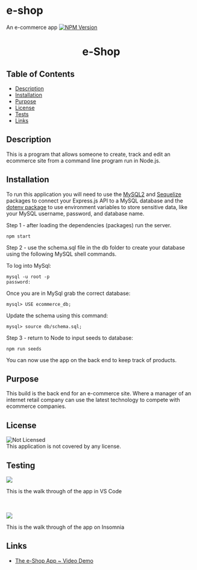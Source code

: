 # e-shop

An e-commerce app
[![NPM Version](https://img.shields.io/npm/v/npm.svg?style=flat)]()
<br />

  <h1 align="center"> e-Shop</h1>
     
  ## Table of Contents
  - [Description](#description)
  - [Installation](#installation)
  - [Purpose](#purpose)
  - [License](#license)
  - [Tests](#tests)
  - [Links](#links)
  ## Description
   This is a program that allows someone to create, track and edit an ecommerce site from a command line program run in Node.js.
  ## Installation

To run this application you will need to use the [MySQL2](https://www.npmjs.com/package/mysql2) and [Sequelize](https://www.npmjs.com/package/sequelize) packages to connect your Express.js API to a MySQL database and the [dotenv package](https://www.npmjs.com/package/dotenv) to use environment variables to store sensitive data, like your MySQL username, password, and database name.

Step 1 - after loading the dependencies (packages) run the server.

```
npm start
```

Step 2 - use the schema.sql file in the db folder to create your database using the following MySQL shell commands.

To log into MySql:

```
mysql -u root -p
password:
```

Once you are in MySql grab the correct database:

```
mysql> USE ecommerce_db;
```

Update the schema using this command:

```
mysql> source db/schema.sql;
```

Step 3 - return to Node to input seeds to database:

```
npm run seeds
```

You can now use the app on the back end to keep track of products.

## Purpose

This build is the back end for an e-commerce site. Where a manager of an internet retail company can use the latest technology to compete with ecommerce companies.

## License

![Not Licensed](https://img.shields.io/badge/license--tertiary)
<br />
This application is not covered by any license.

## Testing

[![](https://i9.ytimg.com/vi/IJv6VTQIGtA/mq1.jpg?sqp=CID7uIgG&rs=AOn4CLD5ZgkhwyvAidSL6QloKPt3dlySaQ)](https://youtu.be/IJv6VTQIGtA)

This is the walk through of the app in VS Code
<br />
<br />
<br />

[![](https://i9.ytimg.com/vi/IJv6VTQIGtA/mq2.jpg?sqp=CID7uIgG&rs=AOn4CLDEsRY4Mwo_7awc_p-aD0CtjG6aIg)](https://youtu.be/2gjWMWcDCLg)

This is the walk through of the app on Insomnia

## Links

- [The e-Shop App ~ Video Demo](https://youtu.be/IJv6VTQIGtA)
